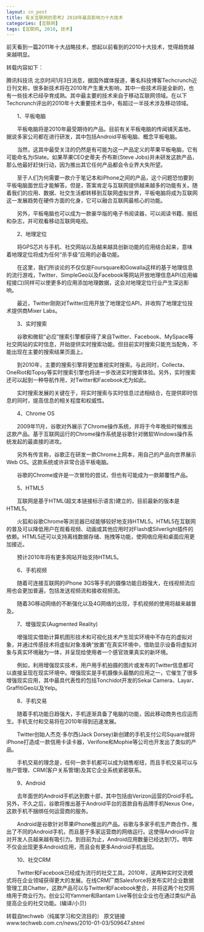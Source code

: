 ```yaml
---
layout: cn_post
title: 有关互联网的思考2 2010年最具影响力十大技术
categories: [互联网]
tags: [互联网, 2010, 技术]
---
```


前天看到一篇2011年十大战略技术，想起以前看到的2010十大技术，觉得趋势越来越明显。

转载内容如下：

腾讯科技讯 北京时间1月3日消息，据国外媒体报道，著名科技博客Techcrunch近日刊文称，很多新技术将在2010年产生重大影响，其中一些技术将是全新的，也有一些技术已经孕育成熟。其中最主要的技术来自于移动互联网领域。在以下Techcrunch评出的2010年十大重要技术当中，有超过一半技术涉及移动领域。

　　1、平板电脑

　　平板电脑将是2010年最受期待的产品。目前有关平板电脑的传闻铺天盖地，据说多家公司都在进行研发，其中包括Android平板电脑、概念平板电脑。

　　当然，这其中最受关注的仍然是有可能为这一产品定义的苹果平板电脑，它有可能命名为iSlate。如果苹果CEO史蒂夫·乔布斯(Steve Jobs)并未研发这款产品，那么他最好赶快行动，因为推出其它任何产品都会令业界大失所望。

　　至于人们为何需要一款介于笔记本和iPhone之间的产品，这个问题恐怕要到平板电脑面世后才能解答。但是，答案肯定与互联网提供越来越多的功能有关。随着我们的应用、数据、社交生活都转移到互联网虚拟世界，平板电脑将成为互联网这一发展趋势在硬件方面的化身，它可以融合互联网最核心的功能。

　　另外，平板电脑也可以成为一款豪华版的电子书阅读器，可以阅读书籍、报纸和杂志，并可观看移动互联网电视。

　　2、地理定位

　　将GPS芯片与手机、社交网站以及越来越具创新功能的应用结合起来，意味着地理定位将成为任何“杀手级”应用的必备功能。

　　在这里，我们所谈论的不仅仅是Foursquare和Gowalla这样的基于地理信息的流行游戏，Twitter、SimpleGeo以及Facebook等网站开放地理信息API(应用编程接口)同样可以使更多的应用添加地理数据，这会对地理定位行业产生深远影响。

　　最近，Twitter刚刚对Twitter应用开放了地理定位API，并收购了地理定位技术提供商Mixer Labs。

　　3、实时搜索

　　谷歌和微软“必应”搜索引擎都获得了来自Twitter、Facebook、MySpace等社交网站的实时信息，开始提供实时搜索功能。但目前实时搜索只能充当配角，不能出现在主要的搜索结果页面上。

　　到2010年，主要的搜索引擎将更加重视实时搜索。与此同时，Collecta、OneRiot和Topsy等实时搜索引擎也将进一步改进实时搜索体验。另外，实时搜索还可以起到一种导航作用，对Twitter和Facebook尤为如此。

　　实时搜索发展的关键在于，将实时搜索与实时信息过滤相结合，在提供即时信息的同时，提高信息的相关程度和权威性。

　　4、Chrome OS

　　2009年11月，谷歌对外展示了Chrome操作系统，并将于今年晚些时候推出这款产品。基于互联网运行的Chrome操作系统是谷歌针对微软Windows操作系统发起的最直接的进攻。

　　另外有传言称，谷歌正在研发一款Chrome上网本，用自己的产品向世界展示Web OS。这款系统或许非常合适平板电脑。

　　谷歌的Chrome或许是一次冒险的尝试，但也有可能成为一款颠覆性产品。

　　5、HTML5

　　互联网是基于HTML(超文本链接标示语言)建立的，目前最新的版本是HTML5。

　　火狐和谷歌Chrome等浏览器已经能够较好地支持HTML5。HTML5在互联网的普及可以降低用户在观看视频、动画或其他应用时对Flash或Silverlight插件的依赖。HTML5还可以支持离线数据存储、拖拽等功能，使网络应用和桌面应用更加接近。

　　预计2010年将有更多网站开始支持HTML5。

　　6、手机视频

　　随着可连接互联网的iPhone 3GS等手机的摄像功能日趋强大，在线视频流应用也会更加普遍，包括发送视频流和接收视频流。

　　随着3G移动网络的不断强化以及4G网络的出现，手机视频的使用将越来越普及。

　　7、增强现实(Augmented Reality)

　　增强现实借助计算机图形技术和可视化技术产生现实环境中不存在的虚拟对象，并通过传感技术将虚拟对象准确“放置”在真实环境中，借助显示设备将虚拟对象与真实环境融为一体，并呈现给使用者一个感官效果真实的新环境。

　　例如，利用增强现实技术，用户用手机拍摄的图片或发布的Twitter信息都可以直接呈现在现实环境中。增强现实是手机摄像头最酷的应用之一，它催生了很多增强现实应用，其中最具代表性的包括Tonchidot开发的Sekai Camera、Layar、GraffitiGeo以及Yelp。

　　8、手机交易

　　随着手机功能日趋强大，手机逐渐具备了电脑的功能，因此移动商务也应运而生。手机支付和交易将在2010年得到迅速发展。

　　Twitter创始人杰克·多尔西(Jack Dorsey)新创建的手机支付公司Square就将iPhone打造成一款信用卡读卡器，Verifone和Mophie等公司也开发出了类似的产品。

　　手机交易的理念是，任何一款手机都可以成为销售枢纽，而且手机交易可以与账户管理、CRM(客户关系管理)及其它企业系统紧密联系。

　　9、Android

　　去年面世的Android手机达到数十部，其中包括由Verizon运营的Droid手机。另外，不久之后，谷歌将推出基于Android平台的首款自有品牌手机Nexus One，这款手机不捆绑任何运营商的服务。

　　Android是谷歌针对苹果iPhone推出的产品。谷歌与多家手机生产商合作，推出了不同的Android手机，而且基于多家运营商的网络运行。这使得Android平台对开发人员越来越有吸引力。到目前为止，Android应用数量已经达到1万。明年不仅会出现更多Android应用，而且会有更多Android手机出现。

　　10、社交CRM

　　Twitter和Facebook已经成为流行的社交工具。2010年，这两种实时交流模式将在企业领域获得更大的发展。在线CRM厂商Salesforce将发布实时企业数据管理工具Chatter，这款产品可以与Twitter和Facebook整合，并将这两个社交网络用于商业行为。创业公司Yammer和Bantam Live等创业企业也在通过类似产品提高企业的社交功能。(编译/小贝)

转载自techweb（纯属学习和交流目的） 原文链接www.techweb.com.cn/news/2010-01-03/509647.shtml



